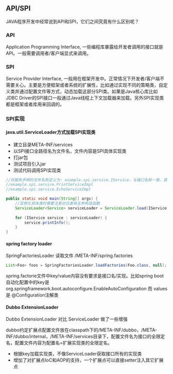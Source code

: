 ## API/SPI
JAVA程序开发中经常说到API和SPI，它们之间究竟有什么区别呢？

### API
Application Programming Interface, 一些编程库暴露给开发者调用的接口就是API。一般需要调用者/客户端显式来调用。

### SPI
Service Provider Interface, 一般用在框架开发中。正常情况下开发者/客户端不需要关心。主要是方便框架或者系统的扩展性，比如通过实现不同的策略类，自定义类并通过配置文件等方式，动态加载这部分SPI类。如果是Java核心库比如JDBC Driver的SPI接口一般通过Java线程上下文加载器来加载。另外SPI实现类都是框架或者库用来回调的。

### SPI实现

#### java.util.ServiceLoader方式加载SPI实现类
* 建立目录META-INF/services
* 以SPI接口全路径名为文件名，文件内容是SPI具体实现类
* 打jar包
* 测试项目引入jar
* 测试代码调用SPI实现类

```java
//将服务声明的文件名称定义为: example.spi.service.IService，与接口名称一致，其中的内容包括：
//example.spi.service.PrintServiceImpl  
//example.spi.service.EchoServiceImpl  

public static void main(String[] args) {  
    //实例化具体类时需要注意对应类有无参构造函数
    ServiceLoader<Service> serviceLoader = ServiceLoader.load(IService.class);  
   
    for (IService service : serviceLoader) {  
        service.printInfo();  
    }  
}
```

#### spring factory loader
SpringFactoriesLoader 读取文件 /META-INF/spring.factories

```java
List<Foo> foos = SpringFactoriesLoader.loadFactories(Foo.class, null);
```

spring.factorie文件中key/value内容没有要求是接口名/实现。比如spring boot自动化配置中的key是org.springframework.boot.autoconfigure.EnableAutoConfiguration 而 values 是 @Configuration注解类

#### Dubbo ExtensionLoader
Dubbo ExtensionLoader 对比 ServiceLoader 做了一些增强

dubbo约定扩展点配置文件放在classpath下的/META-INF/dubbo，/META-INF/dubbo/internal，/META-INF/services目录下，配置文件名为接口的全限定名，配置文件内容为配置名=扩展实现类的全限定名。

* 根据key加载实现类，不像ServiceLoader获取接口所有的实现类
* 增加了对扩展点IoC和AOP的支持，一个扩展点可以直接setter注入其它扩展点


